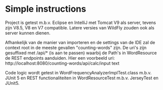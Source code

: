 # Simple instructions
Project is getest m.b.v. Eclipse en IntelliJ met Tomcat V9 als server, tevens zijn V8.5, V8 en V7 compatible. Latere versies van WildFly zouden ook als server kunnen dienen.

Afhankelijk van de manier van importeren en de settings van de IDE zal de context root in de meeste gevallen "counting-words" zijn. De uri's zijn gesuffixed met /api/* (is aan te passen) waarbij de Path's in WordResource de REST endpoints aanduiden.
Hier een voorbeeld uri: http://localhost:8080/counting-words/api/calc/input text

Code logic wordt getest in WordFrequencyAnalyzerImplTest.class m.b.v. JUnit 5 en REST functionaliteiten in WordResourceTest m.b.v. JerseyTest en JUnit5.

